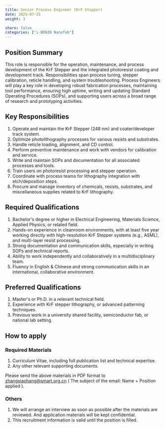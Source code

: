 ```yaml
---
title: Senior Process Engineer (KrF Stepper)
date: 2025-07-25
weight: 3

share: false
categories: ["i-BRAIN Nanofab"]
---
```

<!--more-->

## Position Summary
This role is responsible for the operation, maintenance, and process development of the KrF Stepper and the integrated photoresist coating and development track. Responsibilities span process tuning, stepper calibration, reticle handling, and system troubleshooting. Process Engineers will play a key role in developing robust fabrication processes, maintaining tool performance, ensuring high uptime, writing and updating Standard Operating Procedures (SOPs), and supporting users across a broad range of research and prototyping activities.

## Key Responsibilities
1. Operate and maintain the KrF Stepper (248 nm) and coater/developer track system.
2. Optimize photolithography processes for various resists and substrates.
3. Handle reticle loading, alignment, and CD control.
4. Perform preventive maintenance and work with vendors for calibration and service.
5. Write and maintain SOPs and documentation for all associated processes and tools.
6. Train users on photoresist processing and stepper operation.
7. Coordinate with process teams for lithography integration with etch/deposition steps.
8. Procure and manage inventory of chemicals, resists, substrates, and miscellaneous supplies related to KrF lithography.

## Required Qualifications
1. Bachelor's degree or higher in Electrical Engineering, Materials Science, Applied Physics, or related field.
2. Hands-on experience in cleanroom environments, with at least five year working directly with high-resolution KrF Stepper systems (e.g., ASML), and multi-layer resist processing.
3. Strong documentation and communication skills, especially in writing SOPs and technical reports.
4. Ability to work independently and collaboratively in a multidisciplinary team.
5. Fluency in English & Chinese and strong communication skills in an international, collaborative environment.

## Preferred Qualifications
1. Master's or Ph.D. in a relevant technical field.
2. Experience with KrF stepper lithography, or advanced patterning techniques.
3. Previous work in a university shared facility, semiconductor fab, or national lab setting.

## How to apply

### Required Materials
1. Curriculum Vitae, including full publication list and technical expertise.
2. Any other relevant supporting documents.

Please send the above materials in PDF format to zhangxiaohang@smart.org.cn
( The subject of the email: Name + Position applied ).

### Others
1. We will arrange an interview as soon as possible after the materials are reviewed. And application materials will be kept confidential.
2. This recruitment information is valid until the position is filled.